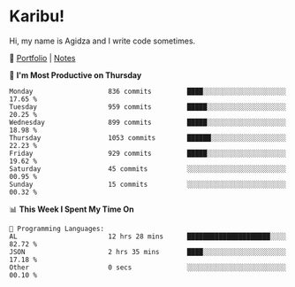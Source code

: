 # Karibu!
Hi, my name is Agidza and I write code sometimes.

🫧 [Portfolio](https://lynnagidza.github.io/) | [Notes](https://medium.com/me/stories/public)

<!--START_SECTION:waka-->
📅 **I'm Most Productive on Thursday** 

```text
Monday                   836 commits         ████░░░░░░░░░░░░░░░░░░░░░   17.65 % 
Tuesday                  959 commits         █████░░░░░░░░░░░░░░░░░░░░   20.25 % 
Wednesday                899 commits         █████░░░░░░░░░░░░░░░░░░░░   18.98 % 
Thursday                 1053 commits        ██████░░░░░░░░░░░░░░░░░░░   22.23 % 
Friday                   929 commits         █████░░░░░░░░░░░░░░░░░░░░   19.62 % 
Saturday                 45 commits          ░░░░░░░░░░░░░░░░░░░░░░░░░   00.95 % 
Sunday                   15 commits          ░░░░░░░░░░░░░░░░░░░░░░░░░   00.32 % 
```


📊 **This Week I Spent My Time On** 

```text
💬 Programming Languages: 
AL                       12 hrs 28 mins      █████████████████████░░░░   82.72 % 
JSON                     2 hrs 35 mins       ████░░░░░░░░░░░░░░░░░░░░░   17.18 % 
Other                    0 secs              ░░░░░░░░░░░░░░░░░░░░░░░░░   00.10 % 
```


<!--END_SECTION:waka-->
<!--#### 💟 **Digital Swag**
[![@agidza's Holopin board](https://holopin.me/agidza)](https://holopin.io/@agidza)
